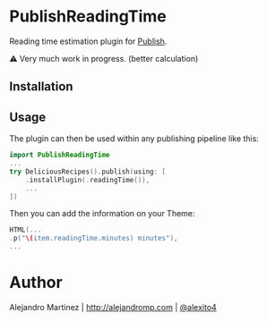 # PublishReadingTime

Reading time estimation plugin for [Publish](https://github.com/JohnSundell/Publish).

⚠️ Very much work in progress. (better calculation)

## Installation

## Usage

The plugin can then be used within any publishing pipeline like this:

```swift
import PublishReadingTime
...
try DeliciousRecipes().publish(using: [
    .installPlugin(.readingTime()),
    ...
])
```

Then you can add the information on your Theme:

```swift
HTML(...
.p("\(item.readingTime.minutes) minutes"),
...
```

# Author

Alejandro Martinez | http://alejandromp.com | [@alexito4](https://twitter.com/alexito4)
